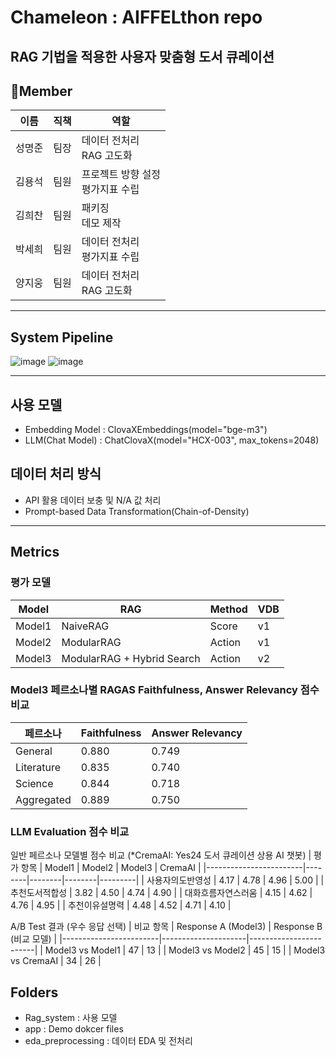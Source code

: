 # Chameleon : AIFFELthon repo

## RAG 기법을 적용한 사용자 맞춤형 도서 큐레이션

## 👥Member


| 이름   | 직책  | 역할 |
|--------|-------|------|
| 성명준 | 팀장  | 데이터 전처리<br>RAG 고도화 |
| 김용석 | 팀원  | 프로젝트 방향 설정<br>평가지표 수립 |
| 김희찬 | 팀원  | 패키징<br>데모 제작 |
| 박세희 | 팀원  | 데이터 전처리<br>평가지표 수립 |
| 양지웅 | 팀원  | 데이터 전처리<br>RAG 고도화 |
---
## System Pipeline
![image](https://github.com/user-attachments/assets/c2505642-8a82-4c47-9cb1-4440c211024e)
![image](https://github.com/user-attachments/assets/0435f383-e87c-4b51-9a51-6d2be5302203)

---
## 사용 모델
- Embedding Model : ClovaXEmbeddings(model="bge-m3")
- LLM(Chat Model) : ChatClovaX(model="HCX-003", max_tokens=2048)

## 데이터 처리 방식
- API 활용 데이터 보충 및 N/A 값 처리
- Prompt-based Data Transformation(Chain-of-Density)

---
## Metrics
### 평가 모델
| Model   | RAG                            | Method | VDB  |
|---------|--------------------------------|--------|------|
| Model1  | NaiveRAG                       | Score  | v1   |
| Model2  | ModularRAG                     | Action | v1   |
| Model3  | ModularRAG + Hybrid Search     | Action | v2   |

### Model3 페르소나별 RAGAS Faithfulness, Answer Relevancy 점수 비교
| 페르소나     | Faithfulness | Answer Relevancy |
|--------------|--------------|------------------|
| General      | 0.880        | 0.749            |
| Literature   | 0.835        | 0.740            |
| Science      | 0.844        | 0.718            |
| Aggregated   | 0.889        | 0.750            |

   
### LLM Evaluation 점수 비교
일반 페르소나 모델별 점수 비교 (*CremaAI: Yes24 도서 큐레이션 상용 AI 챗봇)
| 평가 항목               | Model1 | Model2 | Model3 | CremaAI |
|------------------------|--------|--------|--------|---------|
| 사용자의도반영성         | 4.17   | 4.78   | 4.96   | 5.00    |
| 추천도서적합성           | 3.82   | 4.50   | 4.74   | 4.90    |
| 대화흐름자연스러움       | 4.15   | 4.62   | 4.76   | 4.95    |
| 추천이유설명력           | 4.48   | 4.52   | 4.71   | 4.10    |
         
A/B Test 결과 (우수 응답 선택)
| 비교 항목               | Response A (Model3) | Response B (비교 모델) |
|------------------------|---------------------|------------------------|
| Model3 vs Model1       | 47                  | 13                     |
| Model3 vs Model2       | 45                  | 15                     |
| Model3 vs CremaAI      | 34                  | 26                     |

## Folders
- Rag_system : 사용 모델
- app : Demo dokcer files
- eda_preprocessing : 데이터 EDA 및 전처리 
